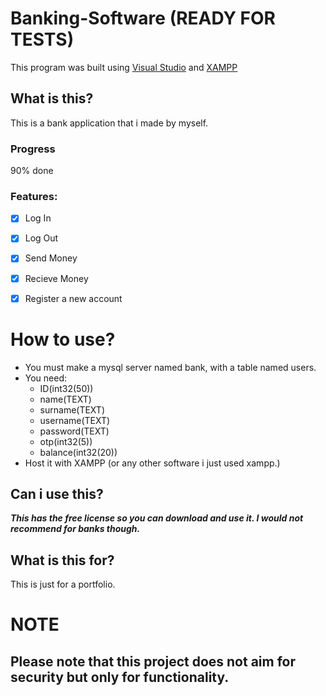 # Banking-Software (READY FOR TESTS)
This program was built using [Visual Studio](https://visualstudio.microsoft.com/) and [XAMPP](https://www.apachefriends.org/index.html)
## What is this?

  This is a bank application that i made by myself.

### Progress

90% done

### Features:  
 - [x] Log In
 
 - [x] Log Out
 
 - [x] Send Money
 
 - [x] Recieve Money
 
 - [x] Register a new account
 

# How to use?

  - You must make a mysql server named bank, with a table named users.
  - You need: 
      - ID(int32(50))
      - name(TEXT)
      - surname(TEXT)
      - username(TEXT)
      - password(TEXT)
      - otp(int32(5))
      - balance(int32(20))
  - Host it with XAMPP (or any other software i just used xampp.)
 

## Can i use this?

***This has the free license so you can download and use it. I would not recommend for banks though.***

## What is this for?
  This is just for a portfolio.
# NOTE
##  Please note that this project does not aim for security but only for functionality.
